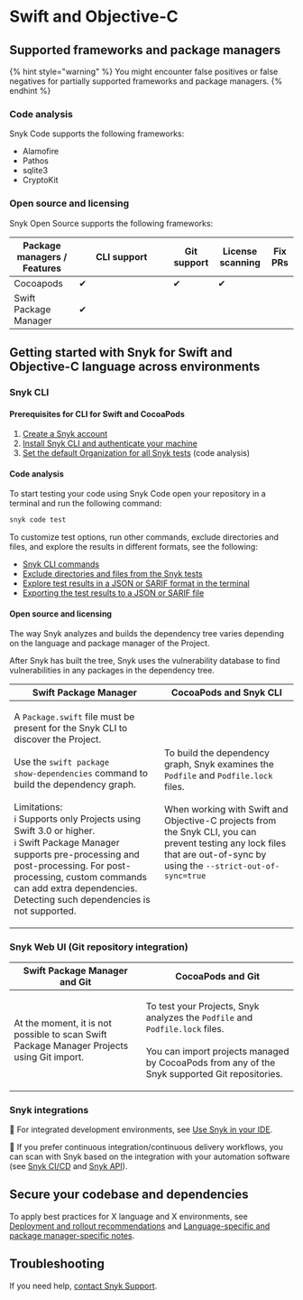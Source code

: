 # Swift and Objective-C

## Supported frameworks and package managers

{% hint style="warning" %}
You might encounter false positives or false negatives for partially supported frameworks and package managers.
{% endhint %}

### Code analysis

Snyk Code supports the following frameworks:

* Alamofire
* Pathos&#x20;
* sqlite3
* CryptoKit

### Open source and licensing

Snyk Open Source supports the following frameworks:

<table><thead><tr><th>Package managers / Features</th><th width="151">CLI support</th><th>Git support</th><th>License scanning</th><th>Fix PRs</th></tr></thead><tbody><tr><td>Cocoapods</td><td>✔︎</td><td>✔︎</td><td>✔︎</td><td></td></tr><tr><td>Swift Package Manager</td><td>✔︎</td><td></td><td></td><td></td></tr></tbody></table>

## Getting started with Snyk for Swift and Objective-C language across environments

### Snyk CLI&#x20;

#### **Prerequisites for CLI for Swift and CocoaPods**

1. [Create a Snyk account](../../getting-started/quickstart/create-a-snyk-account/)
2. [Install Snyk CLI and authenticate your machine](../../snyk-cli/getting-started-with-the-cli.md#install-the-snyk-cli-and-authenticate-your-machine)
3. [Set the default Organization for all Snyk tests](../snyk-code/using-snyk-code-from-the-cli/set-the-snyk-organization-for-the-cli-tests/setting-the-default-organization-for-all-cli-tests.md) (code analysis)

#### Code analysis

To start testing your code using Snyk Code open your repository in a terminal and run the following  command:

```javascript
snyk code test
```

To customize test options, run other commands, exclude directories and files, and explore the results in different formats, see the following:

* [Snyk CLI commands](../../snyk-cli/commands/#available-commands)
* [Exclude directories and files from the Snyk tests](../snyk-code/using-snyk-code-from-the-cli/excluding-directories-and-files-from-the-snyk-code-cli-test.md)
* [Explore test results in a JSON or SARIF format in the terminal ](../snyk-code/using-snyk-code-from-the-cli/working-with-the-snyk-code-cli-results/outputting-the-test-results-to-json-or-sarif-format-in-the-terminal.md)
* [Exporting the test results to a JSON or SARIF file](../snyk-code/using-snyk-code-from-the-cli/working-with-the-snyk-code-cli-results/exporting-the-test-results-to-a-json-or-sarif-file.md)

#### Open source and licensing

The way Snyk analyzes and builds the dependency tree varies depending on the language and package manager of the Project.

After Snyk has built the tree, Snyk uses the vulnerability database to find vulnerabilities in any packages in the dependency tree.

| Swift Package Manager                                                                                                                                                                                                                                                                                                                                                                                                                                                                                                                                                                                                  | CocoaPods and Snyk CLI                                                                                                                                                                                                                                                                                                                                                                                                                                                                                       |
| ---------------------------------------------------------------------------------------------------------------------------------------------------------------------------------------------------------------------------------------------------------------------------------------------------------------------------------------------------------------------------------------------------------------------------------------------------------------------------------------------------------------------------------------------------------------------------------------------------------------------- | ------------------------------------------------------------------------------------------------------------------------------------------------------------------------------------------------------------------------------------------------------------------------------------------------------------------------------------------------------------------------------------------------------------------------------------------------------------------------------------------------------------ |
| <p>A <code>Package.swift</code> file must be present for the Snyk CLI to discover the Project.<br><br>Use the <code>swift package show-dependencies</code>  command to build the dependency graph.<br><br>Limitations:<br><span data-gb-custom-inline data-tag="emoji" data-code="2139">ℹ</span> Supports only Projects using Swift 3.0 or higher.<br><span data-gb-custom-inline data-tag="emoji" data-code="2139">ℹ</span> Swift Package Manager supports pre-processing and post-processing. For post-processing, custom commands can add extra dependencies. Detecting such dependencies is not supported.<br></p> | <p>To build the dependency graph, Snyk examines the <code>Podfile</code> and <code>Podfile.lock</code> files.<br><br>When working with Swift and Objective-C projects from the Snyk CLI, you can prevent testing any lock files that are out-of-sync by using the <code>--strict-out-of-sync=true|false</code> option. </p><p>For details, see <a href="https://docs.snyk.io/snyk-cli/commands/test#option-for-cocoapods-projects">Option for CocoaPods projects</a> in the <code>snyk test</code> help.</p> |

### Snyk Web UI (Git repository integration)

| Swift Package Manager and Git                                                              | CocoaPods and Git                                                                                                                                                                                              |
| ------------------------------------------------------------------------------------------ | -------------------------------------------------------------------------------------------------------------------------------------------------------------------------------------------------------------- |
| At the moment, it is not possible to scan Swift Package Manager Projects using Git import. | <p>To test your Projects, Snyk analyzes the <code>Podfile</code> and <code>Podfile.lock</code> files.<br><br>You can import projects managed by CocoaPods from any of the Snyk supported Git repositories.</p> |

### Snyk integrations&#x20;

:link: For integrated development environments, see [Use Snyk in your IDE](../../integrations/ide-tools/).

:link: If you prefer continuous integration/continuous delivery workflows, you can scan with Snyk based on the integration with your automation software (see [Snyk CI/CD](../../integrations/snyk-ci-cd-integrations/) and [Snyk API](../../snyk-api/)).

## Secure your codebase and dependencies

To apply best practices for X language and X environments, see [Deployment and rollout recommendations](javascript/snyk-for-javascript-node.js-developers.md#deployment-and-rollout-recommendations) and [Language-specific and package manager-specific notes](javascript/snyk-for-javascript-node.js-developers.md#language-specific-and-package-manager-specific-notes).

## Troubleshooting

If you need help, [contact Snyk Support](https://support.snyk.io/hc/en-us).&#x20;
